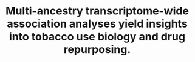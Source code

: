 ---
authors: Chen F, Wang X, Jang SK, Quach BC, Weissenkampen JD, Khunsriraksakul C, Yang
  L, Sauteraud R, Albert CM, Allred NDD, Arnett DK, Ashley-Koch AE, Barnes KC, Barr
  RG, Becker DM, Bielak LF, Bis JC, Blangero J, Boorgula MP, Chasman DI, Chavan S,
  Chen YI, Chuang LM, Correa A, Curran JE, David SP, de las Fuentes L, Deka R, Duggirala
  R, Faul JD, Garrett ME, Gharib SA, Guo X, Hall ME, Hawley NL, He J, Hobbs BD, Hokanson
  JE, Hsiung CA, Hwang SJ, Hyde TM, Irvin MR, Jaffe AE, Johnson EO, Kaplan R, Kardia
  SLR, Kaufman JD, Kelly TN, Kleinman JE, Kooperberg C, Lee IT, Levy D, Lutz SM, Manichaikul
  AW, Martin LW, Marx O, McGarvey ST, Minster RL, Moll M, Moussa KA, Naseri T, North
  KE, Oelsner EC, Peralta JM, Peyser PA, Psaty BM, Rafaels N, Raffield LM, Reupena
  MS, Rich SS, Rotter JI, Schwartz DA, Shadyab AH, Sheu WH, Sims M, Smith JA, Sun
  X, Taylor KD, Telen MJ, Watson H, Weeks DE, Weir DR, Yanek LR, Young KA, Young KL,
  Zhao W, Hancock DB, Jiang B, Vrieze S, Liu DJ
carousel: false
doi: 10.1038/s41588-022-01282-x
featured: false
issue: '2'
journal: Nature genetics
keywords: '["Biology", "Tobacco Use", "Drug Repositioning", "Polymorphism, Single
  Nucleotide", "Genetic Predisposition to Disease", "Genome-Wide Association Study",
  "Transcriptome", "Humans"]'
landmark: false
layout: ../../layouts/Publication.astro
page: 291-300
pmcid: PMC9925385
pmid: 36702996
r03: R03OD032630
title: Multi-ancestry transcriptome-wide association analyses yield insights into
  tobacco use biology and drug repurposing.
volume: '55'
year: 2023
---